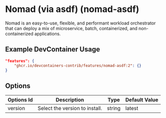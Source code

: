 
# Nomad (via asdf) (nomad-asdf)

Nomad is an easy-to-use, flexible, and performant workload orchestrator that can deploy a mix of microservice, batch, containerized, and non-containerized applications.

## Example DevContainer Usage

```json
"features": {
    "ghcr.io/devcontainers-contrib/features/nomad-asdf:2": {}
}
```

## Options

| Options Id | Description | Type | Default Value |
|-----|-----|-----|-----|
| version | Select the version to install. | string | latest |


